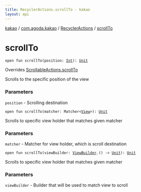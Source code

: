 ```yaml
---
title: RecyclerActions.scrollTo - kakao
layout: api
---
```


<div class='api-docs-breadcrumbs'><a href="../../index.html">kakao</a> / <a href="../index.html">com.agoda.kakao</a> / <a href="index.html">RecyclerActions</a> / <a href=".">scrollTo</a></div>

# scrollTo

<div class="overload-group" markdown="1">

<div class="signature"><code><span class="keyword">open</span> <span class="keyword">fun </span><span class="identifier">scrollTo</span><span class="symbol">(</span><span class="parameterName" id="com.agoda.kakao.RecyclerActions$scrollTo(kotlin.Int)/position">position</span><span class="symbol">:</span>&nbsp;<a href="https://kotlinlang.org/api/latest/jvm/stdlib/kotlin/-int/index.html"><span class="identifier">Int</span></a><span class="symbol">)</span><span class="symbol">: </span><a href="https://kotlinlang.org/api/latest/jvm/stdlib/kotlin/-unit/index.html"><span class="identifier">Unit</span></a></code></div>

Overrides <a href="../-scrollable-actions/scroll-to.html">ScrollableActions.scrollTo</a>

Scrolls to the specific position of the view

### Parameters

<code>position</code> - Scrolling destination

</div>
<div class="overload-group" markdown="1">

<div class="signature"><code><span class="keyword">open</span> <span class="keyword">fun </span><span class="identifier">scrollTo</span><span class="symbol">(</span><span class="parameterName" id="com.agoda.kakao.RecyclerActions$scrollTo(org.hamcrest.Matcher((android.view.View)))/matcher">matcher</span><span class="symbol">:</span>&nbsp;<span class="identifier">Matcher</span><span class="symbol">&lt;</span><a href="https://developer.android.com/reference/android/view/View.html"><span class="identifier">View</span></a><span class="symbol">&gt;</span><span class="symbol">)</span><span class="symbol">: </span><a href="https://kotlinlang.org/api/latest/jvm/stdlib/kotlin/-unit/index.html"><span class="identifier">Unit</span></a></code></div>

Scrolls to specific view holder that matches given matcher

### Parameters

<code>matcher</code> - Matcher for view holder, which is scroll destination

</div>
<div class="overload-group" markdown="1">

<div class="signature"><code><span class="keyword">open</span> <span class="keyword">fun </span><span class="identifier">scrollTo</span><span class="symbol">(</span><span class="parameterName" id="com.agoda.kakao.RecyclerActions$scrollTo(kotlin.Function1((com.agoda.kakao.ViewBuilder, kotlin.Unit)))/viewBuilder">viewBuilder</span><span class="symbol">:</span>&nbsp;<a href="../-view-builder/index.html"><span class="identifier">ViewBuilder</span></a><span class="symbol">.</span><span class="symbol">(</span><span class="symbol">)</span>&nbsp;<span class="symbol">-&gt;</span>&nbsp;<a href="https://kotlinlang.org/api/latest/jvm/stdlib/kotlin/-unit/index.html"><span class="identifier">Unit</span></a><span class="symbol">)</span><span class="symbol">: </span><a href="https://kotlinlang.org/api/latest/jvm/stdlib/kotlin/-unit/index.html"><span class="identifier">Unit</span></a></code></div>

Scrolls to specific view holder that matches given matcher

### Parameters

<code>viewBuilder</code> - Builder that will be used to match view to scroll

</div>
